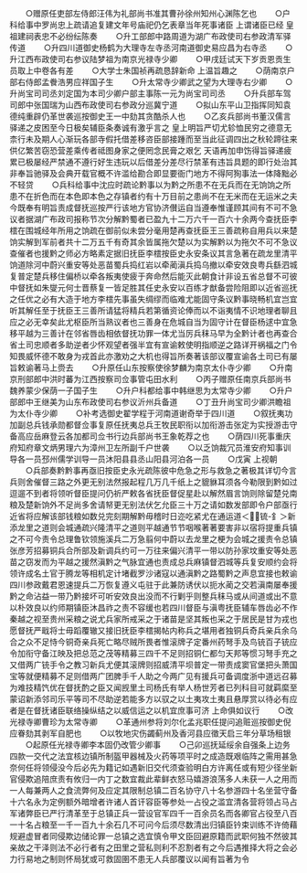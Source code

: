 <!-- { "loadSidebar": true } -->
　　○赠原任吏部左侍郎汪伟为礼部尚书准其曹孙徐州知州心渊陈乞也
　　○户科给事中罗尚忠上疏请追复建文年号庙祀仍乞表章当年死事诸臣  上谓诸臣已经  皇祖建祠表忠不必纷纭陈奏
　　○升工部郎中路周道为湖广布政使司右参政清军驿传道
　　○升四川道御史杨鹤为大理寺左寺丞河南道御史易应昌为右寺丞
　　○升江西布政使司右参议陆梦祖为南京光禄寺少卿
　　○甲戌廷试天下岁贡恩贡生员取上中卷各有差
　　○大学士朱国祯再疏恳辞新命  上温旨趣之
　　○荫南京户部右侍郎孟餋浩男应祥国子生
　　○升太常寺少卿武之望为大理寺右少卿
　　○升尚宝司司丞刘定国为本司少卿户部主事陈一元为尚宝司司丞
　　○升兵部车驾司郎中张国瑞为山西布政使司右参政分巡冀宁道
　　○拟山东平山卫指挥同知袁德纯重辟仍革世袭巡按御史王一中劾其贪酷杀人也
　　○乙亥兵部尚书董汉儒言驿递之皮困至今日极矣辅臣条奏诚有激乎言之  皇上明旨严切尤轸恤民穷之德意无柰行未及期人心渐玩各部寺假托借差移咨臣部接踵而至当此征调四出之秋轮蹄往来供亿繁苦窃恐营差乘传者祗图身家之便罔念民膏之艰乞  天语再加申饬得旨驿递疲累已极屡经严禁通不遵行好生违玩以后借差分差尽行禁革有违旨具题的即行处治其非奉旨驰驿及会典开载官概不许滥给勘合即显要衙门地方不得阿狥事法一体降黜必不轻贷
　　○兵科给事中沈应时疏论黔事以为黔之所患不在无兵而在无饷饷之所患不在折色而在本色即本色之存镇者约有十万目前之患尚不在无米而在无运米之夫今既奉有明旨责成督抚巡按严行该地方官协济儧运自当遵奉惟谨顾其间有不可不急议者据湖广布政司报称节次分解黔蜀者已盈九十二万六千一百六十余两今查抚臣李橒在围城经年所用之饷疏在御前似未尝分毫用楚再查抚臣王三善疏称自用兵以来楚饷实解到军前者共十二万五千有奇其余皆属拖欠楚以为实解黔以为拖欠不可不急议查催者也援黔之师必方略素定据旧抚臣李橒按臣史永安条议其言急著在疏龙里清平饷道除河中蔚兴重安等处恶苗蜀兵捣红岩以牵蔺滇兵捣乌撤以牵安效良粤兵繇泗城复普定楚兵移住偏桥以牵各叛夷使疲于奔命然后能灭此朝食计非设五省总督不可彼中督抚如朱燮元何士晋蔡复一皆足胜其任史永安以百练才猷备尝险阻即以近省巡抚之任优之必有大造于地方李橒先事虽失绸缪而临难尤能固守条议黔事晓畅机宜岂宜听其解任至于抚臣王三善所请猛将精兵若第循资论俸而以不诣夷情不识地理者聊且应之必无幸矣此尤枢臣所当熟议者也三善身在危城自当为固守计在督臣杨逑中宜急移平越为三善计在邻省唇齿相依督抚功罪一体尤当厉兵秣马早为全黔计者也再查合省土司忠顺者多助逆者少怀观望者强半宜有宣谕敕使明指顺逆之路详开祸福之门令知畏威怀德不敢身为戎首此亦激劝之大机也得旨所奏著该部议覆宣谕各土司已有屡旨敕谕著马上赍去
　　○升原任山东按察使徐梦麟为南京太仆寺少卿
　　○升南京刑部郎中洪时蕃为江西按察司佥事管屯田水利
　　○丙子赠原任南京兵部尚书魏养蒙少保荫一子国子生
　　○升户科都给事中韩继思为太常寺少卿
　　○升户部郎中王继美为山东布政使司右参议沂州兵备道
　　○丁丑升尚宝司少卿洪瞻祖为太仆寺少卿
　　○补考选御史翟学程于河南道谢奇举于四川道
　　○叙抚夷功加副总兵钱承勋都督佥事复原任抚夷总兵王牧民职衔以加衔游击张定为实授游击守备高应岳麻登云各加都司佥书行边兵部尚书王象乾荐之也
　　○荫四川死事重庆府知府章文炳男理六为漳州卫左所副千户世袭
　　○以乏饷裁冗员淮安府知事训导各一员邳州儒学训导一员沐阳县县丞山阳县河泊各一员
　　○戊寅  上视朝
　　○兵部奏黔黔事再亟旧按臣史永光疏陈彼中危急之形与救急之著极其详切今言兵则舍催督三路之外更无别法然报起程几万几千纸上之貔貅耳须各今勒限到黔如过逗遛不到者将领听督臣提问仍祈严敕各省抚臣督促星赴以解然眉言饷则除留楚兑南粮及楚新饷外不足尚多舍请帑更无别法伏乞允臣三十万之请如数发部即令户部亟行近省将应解该部钱粮如数兑完刻期解黔毋稽时日迩吃紧尤在通运道＜锍-釒＞新添龙里之道则会城通疏兴隆清平之道则平越通节节咽喉著著要害非以宿将提重兵镇之不可今责令总理鲁钦领施溪兵二万急翦何中蔚以去龙里之梗为会城之援责令总镇张彦芳招募铜兵合所部及新调兵约可一万往来偏兴清平一带以防孙家坟重安等处恶苗之窃发而为平越之援然滇黔之气脉宜通也责成总兵麻镇督泗城等兵复安顺约会将领许成名土官于腾龙等相机定计堵截罗沙诸寇以通滇黔之路蜀黔之声息宜接也敕谕四川参政戴君恩速提兵二万恢复遵义屯驻于此兼防诱伏以扼水蔺之交若滇南屡奉援黔之命沾益一带乃黔接坏可听安效良出没而不行剿乎则整兵秣马或从间道或出不意以朴效良以约师期镇臣沐昌祚之责不容缓也若四川督臣与滇粤抚臣辅车唇齿必不作秦越之视至贵州采粮之说尤兵家所戒采之于诸苗是坚其叛也采之于居民是甘为戎也愿督抚严戢将士毋蹈覆辙又接旧抚臣李橒揭帖内称兵之堪用者独铜兵奇兵亲兵余乌合之众不足恃今铜奇亲兵死亡略尽贼所畏者惟滚牌子定番州药弩手及鸟铳百子铳应令加衔守备江映及把总范之茂等精募三四千不足则招铜仁都匀天邦等惯习弩手充之又借两广铳手令之教习新兵尤便其滚牌则招威清平坝普定一带责成窦官堡把头萧国宝等就便精募不足则借两广团脾手千人助之今两广见有援兵可备调度浙中道远召募为难技精饩优在督抚酌之臣又闻觊里土司杨氏有举人杨世芳者已列科目可就羁縻至蒙诏新添邻司乐平等司不尽助逆若能多方以驭之以土夷攻土夷且悬厚赏以待必有应者是在督抚诸臣联络操纵结之以威信运之以机宜庶事可济  上命俱如议行
　　○改光禄寺卿曹珍为太常寺卿
　　○革通州参将刘尔化孟兆职任提问追赃巡按御史倪应眷劾其剥军自肥也
　　○以牧地灾伤蠲蓟州及香河县应徵天启三年分草场租银
　　○起原任光禄寺卿李本固仍改管少卿事
　　○己卯巡抚延绥余自强条上边务四款一交代之法宜核边镇所制盔甲器械及火药等项平时之成造既艰临阵之需用甚急奈何任将领侵没今后必先为籍记如遇新旧交代须查验明白方许离任或有短少径坐新官侵欺追陪庶责有攸归一内丁之数宜裁此辈鲜衣怒马嬉游浪荡多人未获一人之用而一人每兼两人之食流弊何及应定其限制总镇二百名协守八十名参游四十名坐营守备十六名永为定例额外暗增者许诸人首讦容臣等参处一占役之滥宜清各营将领占马占军诸弊臣已严行清革至于总镇正兵一营设官军四千一百余员名而各卿官占役至八百一十名占粮至一千一百九十余石几不可问今后须尽数清出归镇臣钤束训练不许倚藉规避虚冒者同侵欺边储论罪一总镇之选宜慎令甲文臣回避原籍而武职何独不然彼其亲故之干泽则法不必行者有之田里之营私则利不忍割者有之今后遇推择大将之会必力行易地之制则怀局犹或可救固圉不患无人兵部覆议以闻有旨著为令
